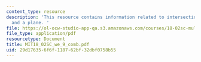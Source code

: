 ```yaml
---
content_type: resource
description: 'This resource contains information related to intersection of a line
  and a plane. '
file: https://ol-ocw-studio-app-qa.s3.amazonaws.com/courses/18-02sc-multivariable-calculus-fall-2010/29d176356f6f118762bf32dbf0758b55_MIT18_02SC_we_9_comb.pdf
file_type: application/pdf
resourcetype: Document
title: MIT18_02SC_we_9_comb.pdf
uid: 29d17635-6f6f-1187-62bf-32dbf0758b55
---
```

